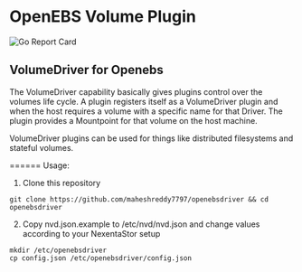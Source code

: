 # OpenEBS Volume Plugin
![Go Report Card](https://goreportcard.com/badge/github.com/maheshreddy7797/openebsdriver)

## VolumeDriver for Openebs

The VolumeDriver capability basically gives plugins control over the volumes life cycle. A plugin registers itself as a VolumeDriver plugin and when the host requires a volume with a specific name for that Driver. The plugin provides a Mountpoint for that volume on the host machine.

VolumeDriver plugins can be used for things like distributed filesystems and stateful volumes.





 
======
Usage:
1) Clone this repository
```
git clone https://github.com/maheshreddy7797/openebsdriver && cd openebsdriver
```
2) Copy nvd.json.example to /etc/nvd/nvd.json and change values according to your NexentaStor setup
```
mkdir /etc/openebsdriver
cp config.json /etc/openebsdriver/config.json
```

